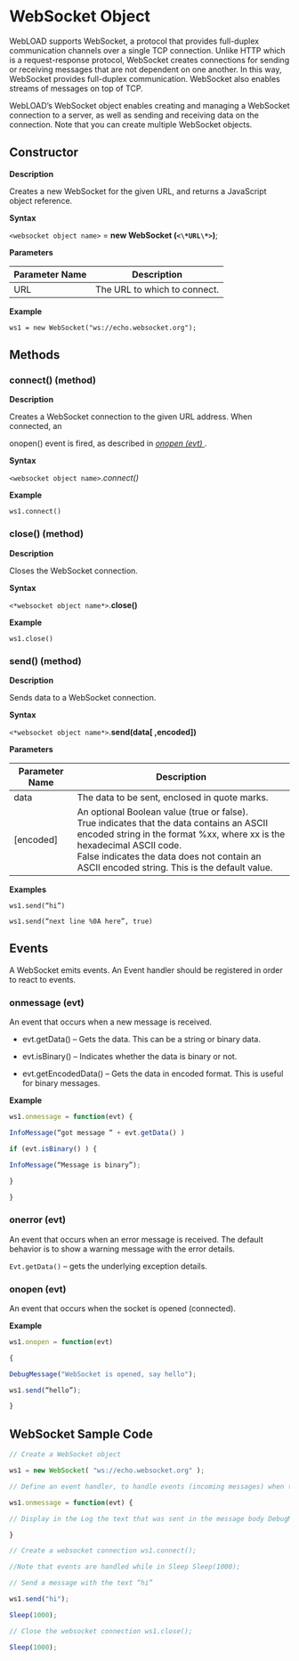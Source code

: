 # WebSocket Object

 

WebLOAD supports WebSocket, a protocol that provides full-duplex communication channels over a single TCP connection. Unlike HTTP which is a request-response protocol, WebSocket creates connections for sending or receiving messages that are not dependent on one another. In this way, WebSocket provides full-duplex communication. WebSocket also enables streams of messages on top of TCP.

 

WebLOAD’s WebSocket object enables creating and managing a WebSocket connection to a server, as well as sending and receiving data on the connection. Note that you can create multiple WebSocket objects.

 

 

## Constructor

 

**Description**

Creates a new WebSocket for the given URL, and returns a JavaScript object reference.

 

**Syntax**

`<websocket object name>` = **new WebSocket (`<\*URL\*>`)**;

**Parameters**

| **Parameter Name** | **Description**              |
| ------------------ | ---------------------------- |
| URL                | The URL to which to connect. |

**Example**

`ws1 = new WebSocket("ws://echo.websocket.org");`



## Methods



### connect() (method)

 

**Description**

Creates a WebSocket connection to the given URL address. When connected, an

onopen() event is fired, as described in [*onopen (evt)* ](#_bookmark576).

 

**Syntax**

`<websocket object name>`.*connect()*

**Example**

`ws1.connect()`

 

### close() (method)

**Description**

Closes the WebSocket connection.

 

**Syntax**

`<*websocket object name*>`.**close()**

**Example**

`ws1.close()`

 

### send() (method)

**Description**

Sends data to a WebSocket connection.

 

**Syntax**

`<*websocket object name*>`.**send(data[ ,encoded])**

**Parameters**

 

| **Parameter Name** | **Description**                                              |
| ------------------ | ------------------------------------------------------------ |
| data               | The data to be sent, enclosed in quote marks.                |
| [encoded]          | An optional Boolean value (true or false). <br> True indicates that the  data contains an ASCII encoded string  in the format %xx, where xx is the hexadecimal ASCII code. <br> False indicates the data  does not contain an ASCII encoded string. This is the default value. |

 

**Examples**

`ws1.send(“hi”)`

`ws1.send(“next line %0A here”, true)`

 

## Events

 

A WebSocket emits events. An Event handler should be registered in order to react to events.

 

### onmessage (evt)

An event that occurs when a new message is received.

 

- evt.getData() – Gets the data. This can be a string or binary data.

- evt.isBinary() – Indicates whether the data is binary or not.

- evt.getEncodedData() – Gets the data in encoded format. This is useful for binary messages.


 

**Example**

```javascript
ws1.onmessage = function(evt) {

InfoMessage(“got message “ + evt.getData() )

if (evt.isBinary() ) {

InfoMessage(“Message is binary”);

}

}
```

 

### onerror (evt)

An event that occurs when an error message is received. The default behavior is to show a warning message with the error details.

 

`Evt.getData()` – gets the underlying exception details.

 

### onopen (evt)

An event that occurs when the socket is opened (connected).

 

**Example**

```javascript
ws1.onopen = function(evt) 

{ 

DebugMessage("WebSocket is opened, say hello"); 

ws1.send(“hello”);

}
```



## WebSocket Sample Code

 

```javascript
// Create a WebSocket object

ws1 = new WebSocket( "ws://echo.websocket.org" );

// Define an event handler, to handle events (incoming messages) when they occur

ws1.onmessage = function(evt) {

// Display in the Log the text that was sent in the message body DebugMessage("Server said:" + evt.getData());

}

// Create a websocket connection ws1.connect();

//Note that events are handled while in Sleep Sleep(1000);

// Send a message with the text “hi”

ws1.send("hi");

Sleep(1000);

// Close the websocket connection ws1.close();

Sleep(1000);
```
